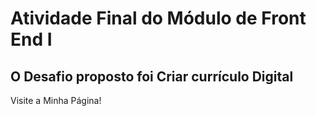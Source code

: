 # Atividade Final do Módulo de Front End I 

## O Desafio proposto foi Criar currículo Digital

Visite a Minha Página!
